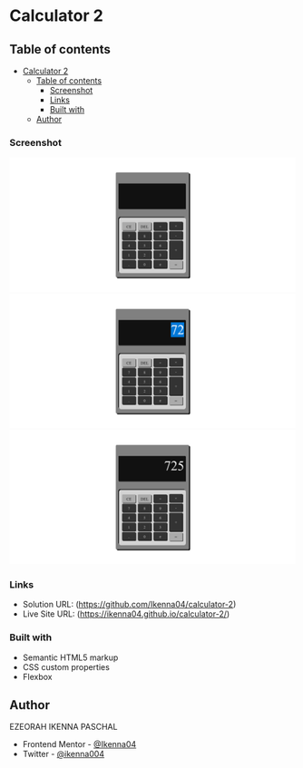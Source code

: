 # Calculator 2

## Table of contents

- [Calculator 2](#calculator-2)
  - [Table of contents](#table-of-contents)
    - [Screenshot](#screenshot)
    - [Links](#links)
    - [Built with](#built-with)
  - [Author](#author)

### Screenshot

![](screen-shots/Screenshot%202024-05-27%20at%2001-03-02%20Calculator.png)
![](screen-shots/Screenshot%202024-05-27%20at%2001-03-19%20Calculator.png)
![](screen-shots/Screenshot%202024-05-27%20at%2001-03-29%20Calculator.png)

### Links

- Solution URL: (https://github.com/Ikenna04/calculator-2)
- Live Site URL: (https://ikenna04.github.io/calculator-2/)

### Built with

- Semantic HTML5 markup
- CSS custom properties
- Flexbox

## Author

EZEORAH IKENNA PASCHAL

<!-- - Website - [Add your name here](https://www.your-site.com) -->

- Frontend Mentor - [@Ikenna04](https://www.frontendmentor.io/profile/Ikenna04)
- Twitter - [@ikenna004](https://www.twitter.com/ikenna004)
